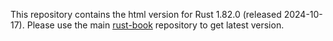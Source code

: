 
This repository contains the html version for Rust 1.82.0 (released 2024-10-17).
Please use the main [rust-book](https://github.com/rust-lang/book) repository to get latest version.
